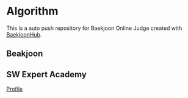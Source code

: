 # Algorithm
This is a auto push repository for Baekjoon Online Judge created with [BaekjoonHub](https://github.com/BaekjoonHub/BaekjoonHub).

## Beakjoon

## SW Expert Academy
[Profile](https://swexpertacademy.com/main/userpage/userInformation.do#)

